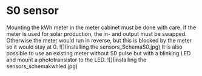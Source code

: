 # S0 sensor
Mounting the kWh meter in the meter cabinet must be done with care. If the meter is used for solar production, the in- and output must be swapped. Otherwise the meter would run in reverse, but this is blocked by the meter so it would stay at 0.
![](installing the sensors_SchemaS0.jpg)
It is also possible to use an existing meter without S0 pulse but with a blinking LED and mount a phototransistor to the LED.
![](installing the sensors_schemakwhled.jpg)

